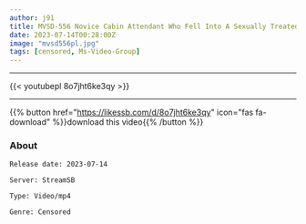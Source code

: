 ```yaml
---
author: j91
title: MVSD-556 Novice Cabin Attendant Who Fell Into A Sexually Treated Meat Urinal Continues To Be Threatened, Confined And Raped By A Guess Gangster Mito Wakui
date: 2023-07-14T00:28:00Z
image: "mvsd556pl.jpg"
tags: [censored, Ms-Video-Group]
---
```

___

{{< youtubepl 8o7jht6ke3qy >}}
___

{{% button href="https://likessb.com/d/8o7jht6ke3qy" icon="fas fa-download" %}}download this video{{% /button %}}
### About

`Release date: 2023-07-14`

`Server: StreamSB`

`Type: Video/mp4`

`Genre:	Censored`
